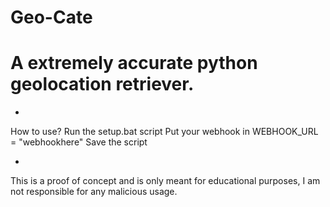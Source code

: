# Geo-Cate
# A extremely accurate python geolocation retriever.

-
How to use?
Run the setup.bat script
Put your webhook in WEBHOOK_URL = "webhookhere"
Save the script

-

This is a proof of concept and is only meant for educational purposes, I am not responsible for any malicious usage.
